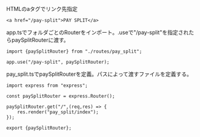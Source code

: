 HTMLのaタグでリンク先指定
```
<a href="/pay-split">PAY SPLIT</a>
```
app.tsでフォルダごとのRouterをインポート。.useで"/pay-split"を指定されたらpaySplitRouterに渡す。
```
import {paySplitRouter} from "./routes/pay_split";

app.use("/pay-split", paySplitRouter);
```
pay_split.tsでpaySplitRouterを定義。パスによって渡すファイルを定義する。
```
import express from "express";

const paySplitRouter = express.Router();

paySplitRouter.get("/",(req,res) => {
    res.render("pay_split/index");
});

export {paySplitRouter};
```
